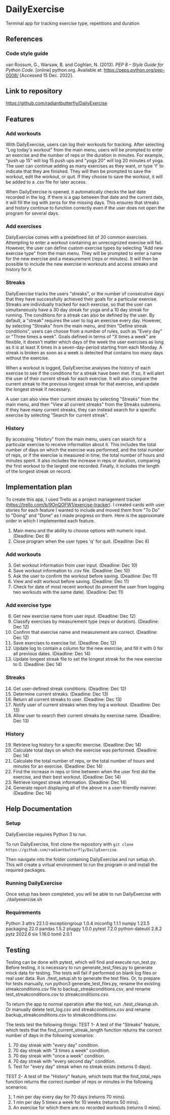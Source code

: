 # DailyExercise
Terminal app for tracking exercise type, repetitions and duration

## References
### Code style guide
van Rossum, G., Warsaw, B. and Coghlan, N. (2013). *PEP 8 – Style Guide for Python Code*. [online] python.org. Available at: https://peps.python.org/pep-0008/ [Accessed 15 Dec. 2022].

## Link to repository
https://github.com/radiantbutterfly/DailyExercise

## Features
### Add workouts
With DailyExercise, users can log their workouts for tracking. After selecting "Log today's workout" from the main menu, users will be prompted to enter an exercise and the number of reps or the duration in minutes. For example, "push up 15" will log 15 push ups and "yoga 20" will log 20 minutes of yoga. The user can continue adding as many exercises as they want, or type 'f' to indicate that they are finished. They will then be prompted to save the workout, edit the workout, or quit. If they choose to save the workout, it will be added to a .csv file for later access.

When DailyExercise is opened, it automatically checks the last date recorded in the log. If there is a gap between that date and the current date, it will fill the log with zeros for the missing days. This ensures that streaks and history continue to function correctly even if the user does not open the program for several days.
### Add exercises
DailyExercise comes with a predefined list of 20 common exercises. Attempting to enter a workout containing an unrecognized exercise will fail. However, the user can define custom exercise types by selecting "Add new exercise type" from the main menu. They will be prompted to enter a name for the new exercise and a measurement (reps or minutes). It will then be possible to include the new exercise in workouts and access streaks and history for it.
### Streaks
DailyExercise tracks the users "streaks", or the number of consecutive days that they have successfully achieved their goals for a particular exercise. Streaks are individually tracked for each exercise, so that the user can simultaneously have a 30 day streak for yoga and a 10 day streak for running. The conditions for a streak can also be defined by the user. By default, a "streak" requires the user to log an exercise every day. However, by selecting "Streaks" from the main menu, and then "Define streak conditions", users can choose from a number of rules, such as "Every day" or "Three times a week". Goals defined in terms of "X times a week" are flexible, it doesn't matter which days of the week the user exercises as long as it is at least X times in a seven-day-period starting from each Monday. A streak is broken as soon as a week is detected that contains too many days without the exercise.

When a workout is logged, DailyExercise analyses the history of each exercise to see if the conditions for a streak have been met. If so, it will alert the user of their current streak for each exercise. It will also compare the current streak to the previous longest streak for that exercise, and update the longest streak if necessary.

A user can also view their current streaks by selecting "Streaks" from the main menu, and then "View all current streaks" from the Streaks submenu. If they have many current streaks, they can instead search for a specific exercise by selecting "Search for current streak".
### History
By accessing "History" from the main menu, users can search for a particular exercise to receive information about it. This includes the total number of days on which the exercise was performed, and the total number of reps, or if the exercise is measured in time, the total number of hours and minutes spent. It also includes the increase in reps or duration, comparing the first workout to the largest one recorded. Finally, it includes the length of the longest streak on record.

## Implementation plan
To create this app, I used Trello as a project management tracker (https://trello.com/b/9OnQOFW1/exercise-tracker). I created cards with user stories for each feature I wanted to include and moved them from "To Do" to "Doing" and "Done" as I made progress on them. Here is the approximate order in which I implemented each feature.

1. Main menu and the ability to choose options with numeric input. (Deadline: Dec 8)
2. Close program when the user types 'q' for quit. (Deadline: Dec 8)
### Add workouts 
3. Get workout information from user input. (Deadline: Dec 10)
4. Save workout information to .csv file. (Deadline: Dec 10)
5. Ask the user to confirm the workout before saving. (Deadline: Dec 11)
6. View and edit workout before saving. (Deadline: Dec 11)
7. Check for date of most recent workout (to prevent the user from logging two workouts with the same date). (Deadline: Dec 11)
### Add exercise type
8. Get new exercise name from user input. (Deadline: Dec 12)
9. Classify exercises by measurement type (reps or duration). (Deadline: Dec 12)
10. Confirm that exercise name and measurement are correct. (Deadline: Dec 12)
11. Save exercises to exercise list. (Deadline: Dec 12)
12. Update log to contain a column for the new exercise, and fill it with 0 for all previous dates. (Deadline: Dec 14)
13. Update longest streak file to set the longest streak for the new exercise to 0. (Deadline: Dec 14)
### Streaks
14. Get user-defined streak conditions. (Deadline: Dec 12)
15. Determine current streaks. (Deadline: Dec 13)
16. Return all current streaks to user. (Deadline: Dec 13)
17. Notify user of current streaks when they log a workout. (Deadline: Dec 13)
18. Allow user to search their current streaks by exercise name. (Deadline: Dec 13)
### History
19. Retrieve log history for a specific exercise. (Deadline: Dec 14)
20. Calculate total days on which the exercise was performed. (Deadline: Dec 14)
21. Calculate the total number of reps, or the total number of hours and minutes for an exercise. (Deadline: Dec 14)
22. Find the increase in reps or time between when the user first did the exercise, and their best workout. (Deadline: Dec 14)
23. Retrieve longest streak information. (Deadline: Dec 14)
24. Generate report displaying all of the above in a user-friendly manner. (Deadline: Dec 14)

## Help Documentation
### Setup
DailyExercise requires Python 3 to run.

To run DailyExercise, first clone the repository with ```git clone https://github.com/radiantbutterfly/DailyExercise```.

Then navigate into the folder containing DailyExercise and run setup.sh. This will create a virtual environment to run the program in and install the required packages.
### Running DailyExercise
Once setup has been completed, you will be able to run DailyExercise with ./dailyexercise.sh

### Requirements
Python 3
attrs 22.1.0
exceptiongroup 1.0.4
iniconfig 1.1.1
numpy 1.23.5
packaging 22.0
pandas 1.5.2
pluggy 1.0.0
pytest 7.2.0
python-dateutil 2.8.2
pytz 2022.6
six 1.16.0
tomli 2.0.1
## Testing
Testing can be done with pytest, which will find and execute run_test.py. Before testing, it is necessary to run generate_test_files.py to generate mock data for testing. The tests will fail if performed on blank log files or real user data. Run ./test_setup.sh to generate the test files. Or, to prepare for tests manually, run python3 generate_test_files.py, rename the existing streakconditions.csv file to backup_streakconditions.csv, and rename test_streakconditions.csv to streakconditions.csv.

To return the app to normal operation after the test, run ./test_cleanup.sh. Or manually delete test_log.csv and streakconditions.csv and rename backup_streakconditions.csv to streakconditions.csv.

The tests test the following things:
TEST 1- A test of the "Streaks" feature, which tests that the find_current_streak_length function returns the correct number of days in the following scenarios:
1. 70 day streak with "every day" condition.
2. 70 day streak with "3 times a week" condition.
3. 70 day streak with "once a week" condition.
4. 70 day streak with "every second day" condition.
5. Test for "every day" streak when no streak exists (returns 0 days).

TEST 2- A test of the "History" feature, which tests that the find_total_reps function returns the correct number of reps or minutes in the following scenarios:
1. 1 min per day every day for 70 days (returns 70 mins).
2. 1 min per day 5 times a week for 10 weeks (returns 50 mins).
3. An exercise for which there are no recorded workouts (returns 0 mins).